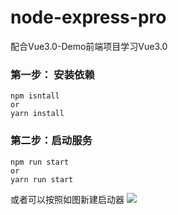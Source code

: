 # node-express-pro
配合Vue3.0-Demo前端项目学习Vue3.0

### 第一步： 安装依赖
```
npm isntall 
or
yarn install
```

### 第二步：启动服务
```
npm run start
or
yarn run start
```
或者可以按照如图新建启动器
![](https://gitee.com/WakoJam/picture/raw/master/20201028-152917-0225.png)
